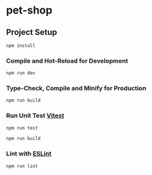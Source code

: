 # pet-shop

## Project Setup

```sh
npm install
```

### Compile and Hot-Reload for Development

```sh
npm run dev
```

### Type-Check, Compile and Minify for Production

```sh
npm run build
```

### Run Unit Test [Vitest](https://vitest.dev/guide/)

```sh
npm run test
```

```sh
npm run build
```

### Lint with [ESLint](https://eslint.org/)

```sh
npm run lint
```
